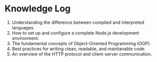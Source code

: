 # Knowledge Log

1. Understanding the difference between compiled and interpreted languages.
2. How to set up and configure a complete Node.js development environment.
3. The fundamental concepts of Object-Oriented Programming (OOP).
4. Best practices for writing clean, readable, and maintanable code.
5. An overview of the HTTP protocol and client-server communication.